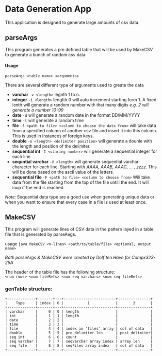 # Data Generation App

This application is designed to generate large amounts of csv data.

## parseArgs

This program generates a pre defined table that will be used by MakeCSV to generate a bunch of random csv data

#### Usage

`parseArgs <table name> <arguments>`

There are several different type of arguments used to greate the data

- **varchar** `-v <length>` legnth 1 to n.
- **integer** `-i <length>` lengtth 0 will auto increment starting form 1. A fixed lenth will generate a random number with that many digits *e.g. 2 will generate a number 10-99*
- **date** `-d` will generate a random date in the format DD/MM/YYYY
- **time** `-t` will generate a random time
- **file** `-f <path to file> <column to choose the data from>` will take data from a specified column of another csv file and insert it into this column. This is used in instances of foreign keys.
- **double** `-o <length> <delimiter position>` will generate a dounle with the length and position of the delimiter.
- **sequential int** `-I <staring number>` will generate a sequential integer for each line
- **sequntial varchar** `-V <length>` will generate sequential varchar character for each line. Starting with *AAAA, AAAB, AAAC, ... , zzzz*. This will be done based on the ascii value of the letters.
- **sequential file** `-F <path to file> <column to choose from>` Will take data from the file starting from the top of the file untill the end. It will loop if the end is reached.

*Note:* Sequential data type are a good use when generating unique data or when you want to ensure that every case in a file is used at least once.

## MakeCSV

This program will generate lines of CSV data in the pattern layed in a table file that is generated by parseAegs.

usage `java MakeCSV <n-lines> <path/to/table/file> <optional, output name>`

*Both parseArgs & MakeCSV were created by Dolf ten Have for Compx323-25A*

The header of the table file has the following structure:<br />
`<num rows> <num fileRefs> <num seq varchars> <num seq fileRefs>`

### genTable structure:
```
+-------------+-------+---+------------------------+---------------+
|    Type     | index | 0 |           1            |       2       |
+-------------+-------+---+------------------------+---------------+
| varchar     |     0 | 0 | length                 |               |
| int         |     1 | 1 | length                 |               |
| date        |     2 | 2 |                        |               |
| time        |     3 | 3 |                        |               |
| file        |     4 | 4 | index in 'files' array | col of data   |
| double      |     5 | 5 | pre delimiter len      | post delimiter|
| seq int     |     6 | 6 | count                  |               |
| seq varchar |     7 | 7 | seqVarchar array index | array len     |
| seq file    |     8 | 8 | seqFiles array index   | col of data   |
+-------------+-------+---+------------------------+---------------+
```

